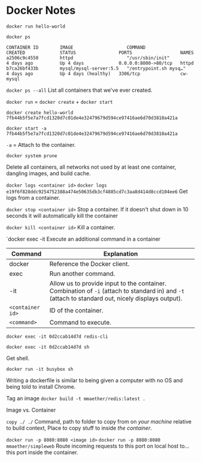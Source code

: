 # Docker Notes

`docker run hello-world`

`docker ps`

```
CONTAINER ID        IMAGE                    COMMAND                  CREATED             STATUS                PORTS                  NAMES
a2506c9c4550        httpd                    "/usr/sbin/init"         4 days ago          Up 4 days             0.0.0.0:8000->80/tcp   httpd
b7ca26bf433b        mysql/mysql-server:5.5   "/entrypoint.sh mysq…"   4 days ago          Up 4 days (healthy)   3306/tcp               cw-mysql
```

`docker ps --all`
List all containers that we've ever created.

`docker run` = `docker create` + `docker start`

```
docker create hello-world
7fb44b5f5e7a7fcd1320d7c01de4e32479679d594ce97416ae6d70d3810a421a
```

`docker start -a 7fb44b5f5e7a7fcd1320d7c01de4e32479679d594ce97416ae6d70d3810a421a`

`-a` = Attach to the container.

`docker system prune`

Delete all containers, all networks not used by at least one container, dangling images, and build cache.

`docker logs <container id>`
`docker logs e19f6f828ddc9254752388a474e50635db3cf4885cd7c3aa8d414d8ccd104ee6`
Get logs from a container.

`docker stop <container id>`
Stop a container. If it doesn't shut down in 10 seconds it will automatically kill the container

`docker kill <container id>`
Kill a container.

`docker exec -it
Execute an additional command in a container

Command | Explanation
------- | -----------
docker | Reference the Docker client.
exec | Run another command.
-it | Allow us to provide input to the container. Combination of `-i` (attach to standard in) and `-t` (attach to standard out, nicely displays output).
`<container id>` | ID of the container.
`<command>` | Command to execute.

`docker exec -it 0d2ccab14d7d redis-cli`

`docker exec -it 0d2ccab14d7d sh`

Get shell.

`docker run -it busybox sh`

Writing a dockerfile is similar to being given a computer with no OS and being told to install Chrome.

Tag an image
`docker build -t mmaether/redis:latest .`

Image vs. Container

`copy ./ ./`
Command, path to folder to copy from on *your machine* relative to build context, Place to copy stuff to inside *the container*.

`docker run -p 8080:8080 <image id>`
`docker run -p 8080:8080 mmaether/simpleweb`
Route incoming requests to this port on local host to... this port inside the container.

